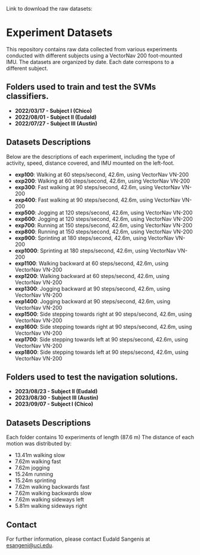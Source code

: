 Link to download the raw datasets:

# Experiment Datasets

This repository contains raw data collected from various experiments conducted with different subjects using a VectorNav 200 foot-mounted IMU. The datasets are organized by date. Each date correspons to a different subject.

## Folders used to train and test the SVMs classifiers.
- **2022/03/17 - Subject I (Chico)**
- **2022/08/01 - Subject II (Eudald)**
- **2022/07/27 - Subject III (Austin)**

## Datasets Descriptions

Below are the descriptions of each experiment, including the type of activity, speed, distance covered, and IMU mounted on the left-foot.

- **exp100**: Walking at 60 steps/second, 42.6m, using VectorNav VN-200
- **exp200**: Walking at 60 steps/second, 42.6m, using VectorNav VN-200
- **exp300**: Fast walking at 90 steps/second, 42.6m, using VectorNav VN-200
- **exp400**: Fast walking at 90 steps/second, 42.6m, using VectorNav VN-200
- **exp500**: Jogging at 120 steps/second, 42.6m, using VectorNav VN-200
- **exp600**: Jogging at 120 steps/second, 42.6m, using VectorNav VN-200
- **exp700**: Running at 150 steps/second, 42.6m, using VectorNav VN-200
- **exp800**: Running at 150 steps/second, 42.6m, using VectorNav VN-200
- **exp900**: Sprinting at 180 steps/second, 42.6m, using VectorNav VN-200
- **exp1000**: Sprinting at 180 steps/second, 42.6m, using VectorNav VN-200
- **exp1100**: Walking backward at 60 steps/second, 42.6m, using VectorNav VN-200
- **exp1200**: Walking backward at 60 steps/second, 42.6m, using VectorNav VN-200
- **exp1300**: Jogging backward at 90 steps/second, 42.6m, using VectorNav VN-200
- **exp1400**: Jogging backward at 90 steps/second, 42.6m, using VectorNav VN-200
- **exp1500**: Side stepping towards right at 90 steps/second, 42.6m, using VectorNav VN-200
- **exp1600**: Side stepping towards right at 90 steps/second, 42.6m, using VectorNav VN-200
- **exp1700**: Side stepping towards left at 90 steps/second, 42.6m, using VectorNav VN-200
- **exp1800**: Side stepping towards left at 90 steps/second, 42.6m, using VectorNav VN-200

## Folders used to test the navigation solutions.
- **2023/08/23 - Subject II (Eudald)**
- **2023/08/30 - Subject III (Austin)**
- **2023/09/07 - Subject I (Chico)**

## Datasets Descriptions
Each folder contains 10 experiments of length (87.6 m)
The distance of each motion was distributed by:
- 13.41m walking slow
- 7.62m walking fast
- 7.62m jogging
- 15.24m running
- 15.24m sprinting
- 7.62m walking backwards fast
- 7.62m walking backwards slow
- 7.62m walking sideways left
- 5.81m walking sideways right

## Contact

For further information, please contact Eudald Sangenis at esangeni@uci.edu.
